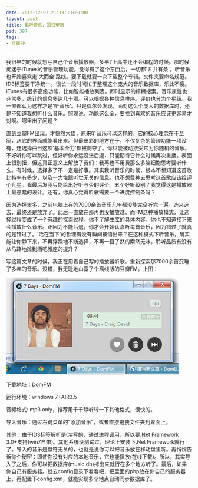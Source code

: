 ```yaml
---
date: 2012-12-07 21:19:13+00:00
layout: post
title: 聆听音乐，回归至简
pid: 397
tags:
- 豆瓣FM
---
```


我很早的时候就想写自己个音乐播放器，多早?上高中还不会编程的时候。那时候痴迷于iTunes的音乐管理功能。觉得有了这个东西后，一切都'井井有条'，听音乐也开始喜欢走'大而全'路线。要下载就要一次下载整个专辑。文件夹要命名规范。ID3标签要干净统一。很长一段时间忙于整理这个庞大的音乐数据库，乐此不疲。iTunes有很多高级功能，比如智能播放列表，即时显示的模糊搜索。音乐属性也非常多，统计的信息多达几十项。可以根据各种信息排序。评价也分为个星级。我一直都认为这样才是'听音乐'。只是偶尔会发现，面对这么个庞大的数据库时，还是不知道我想听什么音乐。照理说，功能这么全，要找到喜欢的音乐应该更容易才对啊。哪里出了问题？

直到豆瓣FM出现。才恍然大悟，原来听音乐可以这样的。它的核心理念在于至简，从它的界面就能看出来。但最出彩的地方在于，不仅复杂的管理功能一项没有，连选择曲目这项'基本全力'都被剥夺了。你只能被动接受它为你随机的音乐。不好听你可以跳过，但好听你永远没法后退，只能期待它什么时候再次重播。表面上很别扭，但这真正意义上解放了我们：我再也不用费那么多脑细胞思考要听什么。有时候，选择多了不一定是好事。其实我听音乐的时候，根本不想知道这首歌比特率有多少，以及一大堆跟听觉无关的信息。也不想费神去思考这首歌应该给评个几星。我最后发我只能给出好听与否的评价。五个好听级别？我觉得这是播放器上最愚蠢的设计。还有，你真心觉得听歌需要一个进度控制条吗？

因为选择太多，之前电脑上存的7000余首音乐几年都没能完全听完一遍。选来选去，最终还是放弃了。此后一直放在那再也没播放过。而FM这种播放模式，让选择过程变成了一个有趣的探索过程。你不了解曲库的具体内容。你也不知道接下来会播放什么音乐。正因为不能后退，你才会开始认真听每首音乐，因为错过了就真的是错过了。'活在当下'的哲理有没有瞬间被悟出来？在这种模式下听音乐，确实能让你静下来，不再浮躁地不断选择，不再一目了然的索然无味。聆听品质有没有从马路地摊到酒吧雅座的提升？

写这篇文章的时候，我正在用着自己写的播放器听歌。重新探索那7000余首沉睡了多年的音乐。没错，我无耻地山寨了个离线版的豆瓣FM。上图：

[![DomFM](/uploads/2012/12/DomFM.png)](/uploads/2012/12/DomFM.png)

下载地址：[DomFM](/uploads/2012/12/DomFM.rar)

运行环境：windows 7+AIR3.5

音频格式: mp3 only，推荐用千千静听转一下其他格式，很快的。

导入音乐：通过右键菜单的"添加音乐"，或者直接拖拽文件夹到界面上。

其他：由于ID3标签解析是C#写的，通过进程调用，所以要.Net Framework 3.0+支持(win7自带)。其他系统没测试过，理论上安装下.Net Framework就行了。导入的音乐是盘符无关的，也就是说你可以把音乐放在移动盘里听。再悄悄告诉你个秘密：即使你没有对应的本地音乐，它也能播放(在线下载)。所以，其实导入了之后，你可以把数据库(music.db)拷出来就行在多个地方听了。最后，如果你自己有服务器。就去config目录下看看吧，把里面的php放在你自己的服务器上，再配置下config.xml，就能实现多个地点自动同步数据库了。


